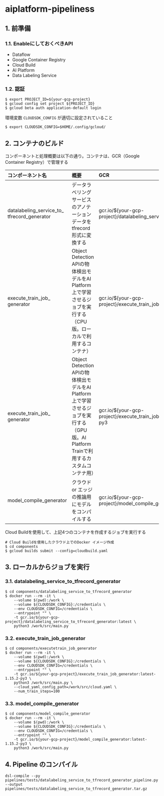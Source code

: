 # aiplatform-pipeliness

## 1. 前準備

### 1.1. EnableにしておくべきAPI

* Dataflow
* Google Container Registry
* Cloud Build  
* AI Platform
* Data Labeling Service


### 1.2. 認証

```
$ export PROJECT_ID=${your-gcp-project}
$ gcloud config set project ${PROJECT_ID}
$ gcloud beta auth application-default login
```

環境変数 `CLOUDSDK_CONFIG` が適切に設定されていること

```shell script
$ export CLOUDSDK_CONFIG=$HOME/.config/gcloud/
```

## 2. コンテナのビルド

コンポーネントと処理概要は以下の通り。コンテナは、GCR（Google Container Registry）で管理する

| コンポーネント名| 概要 | GCR|
| :- | :------------------------------------------------------------------------------- | :--------------- |
| datalabeling_service_to_<br> tfrecord_generator | データラベリングサービスのアノテーションデータをtfrecord形式に変換する| gcr.io/${your-gcp-project}/datalabeling_service_to_tfrecord_generator:latest|
| execute_train_job_<br>generator | Object Detection APIの物体検出モデルをAI Platform上で学習させるジョブを実行する（CPU版。ローカルで利用するコンテナ）  | gcr.io/${your-gcp-project}/execute_train_job_generator:latest-1.15.2-py3|
| execute_train_job_<br>generator| Object Detection APIの物体検出モデルをAI Platform上で学習させるジョブを実行する（GPU版。AI Platform Trainで利用するカスタムコンテナ用） | gcr.io/${your-gcp-project}/execute_train_job_generator:latest-1.15.2-gpu-py3|
| model_compile_generator| クラウド or エッジの推論用にモデルをコンパイルする |gcr.io/${your-gcp-project}/model_compile_generator:latest-1.15.2-py3|

Cloud Buildを使用して、上記4つのコンテナを作成するジョブを実行する

```shell script
# Cloud Buildを使用したクラウド上でのDocker イメージ作成
$ cd components
$ gcloud builds submit --config=cloudbuild.yaml
```

## 3. ローカルからジョブを実行

### 3.1. datalabeling_service_to_tfrecord_generator
```shell script
$ cd components/datalabeling_service_to_tfrecord_generator
$ docker run --rm -it \
    --volume $(pwd):/work \
    --volume ${CLOUDSDK_CONFIG}:/credentials \
    --env CLOUDSDK_CONFIG=/credentials \
    --entrypoint "" \
    -t gcr.io/${your-gcp-project}/datalabeling_service_to_tfrecord_generator:latest \
    python3 /work/src/main.py

```

### 3.2. execute_train_job_generator
```shell script
$ cd components/executetrain_job_generator
$ docker run --rm -it \
    --volume $(pwd):/work \
    --volume ${CLOUDSDK_CONFIG}:/credentials \
    --env CLOUDSDK_CONFIG=/credentials \
    --entrypoint "" \
    -t gcr.io/${your-gcp-project}/execute_train_job_generator:latest-1.15.2-py3 \
    python3 /work/src/main.py \
    --cloud_yaml_config_path=/work/src/cloud.yaml \
    --num_train_steps=100
```

### 3.3. model_compile_generator
```shell script
$ cd components/model_compile_generator
$ docker run --rm -it \
    --volume $(pwd):/work \
    --volume ${CLOUDSDK_CONFIG}:/credentials \
    --env CLOUDSDK_CONFIG=/credentials \
    --entrypoint "" \
    -t gcr.io/${your-gcp-project}/model_compile_generator:latest-1.15.2-py3 \
    python3 /work/src/main.py
```

## 4. Pipeline のコンパイル

```shell script
dsl-compile --py pipelines/tests/datalabeling_service_to_tfrecord_generator_pipeline.py --output pipelines/tests/datalabeling_service_to_tfrecord_generator.tar.gz
```
